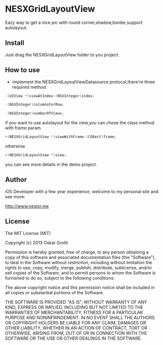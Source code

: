NESXGridLayoutView
=================
Eazy way to get a nice pic with round corner,shadow,border,support autolayout.

## Install

Just drag the NESXGridLayoutView folder to you project.

## How to use

* implement the NESXGridLayoutViewDatasource protocol,there're three required method.

````objective-c
-(UIView *)viewAtIndex:(NSUInteger)index;

-(NSUInteger)columnsForRow;

-(NSUInteger)numberOfViews;
````

if you want to use autolayout for the view,you can chose the class method with frame param.

````objective-c
+(NESXGridLayoutView *)viewWithFrame:(CGRect)frame;
````

otherwise

````objective-c
+(NESXGridLayoutView *)view;
````

you can see more details in the demo project.

## Author

iOS Developer with a few year experience, welcome to my personal site and see more:

http://www.nestor.me

## License

The MIT License (MIT)

Copyright (c) 2013 Oskar Groth

Permission is hereby granted, free of charge, to any person obtaining a copy of
this software and associated documentation files (the "Software"), to deal in
the Software without restriction, including without limitation the rights to
use, copy, modify, merge, publish, distribute, sublicense, and/or sell copies of
the Software, and to permit persons to whom the Software is furnished to do so,
subject to the following conditions:

The above copyright notice and this permission notice shall be included in all
copies or substantial portions of the Software.

THE SOFTWARE IS PROVIDED "AS IS", WITHOUT WARRANTY OF ANY KIND, EXPRESS OR
IMPLIED, INCLUDING BUT NOT LIMITED TO THE WARRANTIES OF MERCHANTABILITY, FITNESS
FOR A PARTICULAR PURPOSE AND NONINFRINGEMENT. IN NO EVENT SHALL THE AUTHORS OR
COPYRIGHT HOLDERS BE LIABLE FOR ANY CLAIM, DAMAGES OR OTHER LIABILITY, WHETHER
IN AN ACTION OF CONTRACT, TORT OR OTHERWISE, ARISING FROM, OUT OF OR IN
CONNECTION WITH THE SOFTWARE OR THE USE OR OTHER DEALINGS IN THE SOFTWARE.
